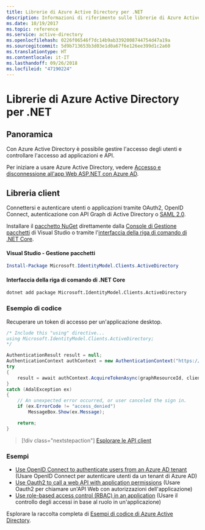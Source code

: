 ```yaml
---
title: Librerie di Azure Active Directory per .NET
description: Informazioni di riferimento sulle librerie di Azure Active Directory per .NET
ms.date: 10/19/2017
ms.topic: reference
ms.service: active-directory
ms.openlocfilehash: 0226f06546f7dc14b9ab3392008744754d47a19a
ms.sourcegitcommit: 5d9b713653b3d03e1d0a67f6e126ee399d1c2a60
ms.translationtype: HT
ms.contentlocale: it-IT
ms.lasthandoff: 09/26/2018
ms.locfileid: "47190224"
---
```

# <a name="azure-active-directory-libraries-for-net"></a>Librerie di Azure Active Directory per .NET

## <a name="overview"></a>Panoramica

Con Azure Active Directory è possibile gestire l'accesso degli utenti e controllare l'accesso ad applicazioni e API.

Per iniziare a usare Azure Active Directory, vedere [Accesso e disconnessione all'app Web ASP.NET con Azure AD](/azure/active-directory/develop/active-directory-devquickstarts-webapp-dotnet).

## <a name="client-library"></a>Libreria client

Connettersi e autenticare utenti o applicazioni tramite OAuth2, OpenID Connect, autenticazione con API Graph di Active Directory o [SAML 2.0](https://docs.microsoft.com/azure/active-directory/develop/active-directory-saml-protocol-reference).

Installare il [pacchetto NuGet](https://www.nuget.org/packages/Microsoft.Azure.Management.AppService.Fluent) direttamente dalla [Console di Gestione pacchetti][PackageManager] di Visual Studio o tramite l'[interfaccia della riga di comando di .NET Core][DotNetCLI].

#### <a name="visual-studio-package-manager"></a>Visual Studio - Gestione pacchetti

```powershell
Install-Package Microsoft.IdentityModel.Clients.ActiveDirectory
```

#### <a name="net-core-cli"></a>Interfaccia della riga di comando di .NET Core

```bash
dotnet add package Microsoft.IdentityModel.Clients.ActiveDirectory
```

### <a name="code-example"></a>Esempio di codice

Recuperare un token di accesso per un'applicazione desktop.

```csharp
/* Include this "using" directive...
using Microsoft.IdentityModel.Clients.ActiveDirectory;
*/

AuthenticationResult result = null;
AuthenticationContext authContext = new AuthenticationContext("https://someauthority.com");
try
{
    result = await authContext.AcquireTokenAsync(graphResourceId, clientId, redirectUri, new PlatformParameters(PromptBehavior.Auto));
}
catch (AdalException ex)
{
    // An unexpected error occurred, or user canceled the sign in.
    if (ex.ErrorCode != "access_denied")
        MessageBox.Show(ex.Message);

    return;
}
```

> [!div class="nextstepaction"]
> [Esplorare le API client](/dotnet/api/overview/azure/activedirectory/client)

### <a name="samples"></a>Esempi

* [Use OpenID Connect to authenticate users from an Azure AD tenant](https://github.com/Azure-Samples/active-directory-dotnet-webapp-openidconnect) (Usare OpenID Connect per autenticare utenti da un tenant di Azure AD)
* [Use Oauth2 to call a web API with application permissions](https://github.com/Azure-Samples/active-directory-dotnet-webapp-webapi-oauth2-appidentity) (Usare Oauth2 per chiamare un'API Web con autorizzazioni dell'applicazione)
* [Use role-based access control (RBAC) in an application](https://github.com/Azure-Samples/active-directory-dotnet-webapp-roleclaims) (Usare il controllo degli accessi in base al ruolo in un'applicazione)

Esplorare la raccolta completa di [Esempi di codice di Azure Active Directory](/azure/active-directory/develop/active-directory-code-samples).

[PackageManager]: https://docs.microsoft.com/nuget/tools/package-manager-console
[DotNetCLI]: https://docs.microsoft.com/dotnet/core/tools/dotnet-add-package
